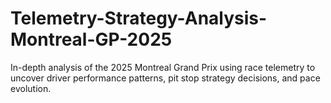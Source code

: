 # Telemetry-Strategy-Analysis-Montreal-GP-2025
In-depth analysis of the 2025 Montreal Grand Prix using race telemetry to uncover driver performance patterns, pit stop strategy decisions, and pace evolution.
